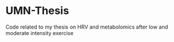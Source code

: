 # UMN-Thesis
Code related to my thesis on HRV and metabolomics after low and moderate intensity exercise
